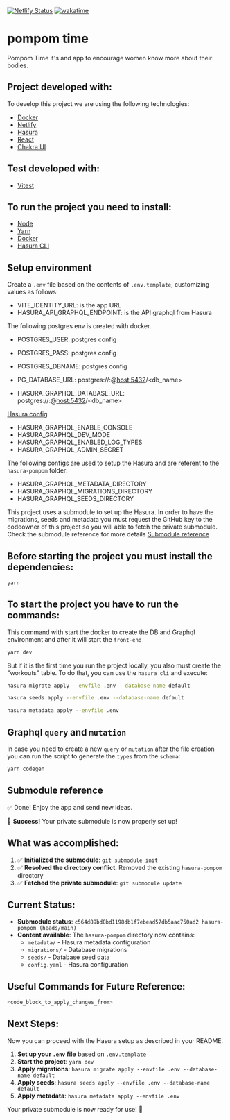 [![Netlify Status](https://api.netlify.com/api/v1/badges/5ac626a0-10f8-4841-aaca-914e8165f023/deploy-status)](https://app.netlify.com/sites/pompom-time/deploys)
[![wakatime](https://wakatime.com/badge/user/2aeba48e-4558-4f58-965a-fc1cd46ba978/project/1dcb0a23-e5be-4bd8-b37e-33c2a2e02ae2.svg)](https://wakatime.com/badge/user/2aeba48e-4558-4f58-965a-fc1cd46ba978/project/1dcb0a23-e5be-4bd8-b37e-33c2a2e02ae2)

# pompom time

Pompom Time it's and app to encourage women know more about their bodies.

## Project developed with:

To develop this project we are using the following technologies:

- [Docker](https://www.docker.com/)
- [Netlify](https://netlify.com/)
- [Hasura](https://hasura.io/)
- [React](https://reactjs.org/)
- [Chakra UI](https://chakra-ui.com/)

## Test developed with:

- [Vitest](https://vitest.dev/)

## To run the project you need to install:

- [Node](https://nodejs.org/en/download/)
- [Yarn](https://yarnpkg.com/lang/en/docs/install/)
- [Docker](https://www.docker.com/)
- [Hasura CLI](https://hasura.io/docs/latest/hasura-cli/install-hasura-cli/)

## Setup environment

Create a `.env` file based on the contents of `.env.template`, customizing values as follows:

- VITE_IDENTITY_URL: is the app URL
- HASURA_API_GRAPHQL_ENDPOINT: is the API graphql from Hasura

The following postgres env is created with docker.

- POSTGRES_USER: postgres config
- POSTGRES_PASS: postgres config
- POSTGRES_DBNAME: postgres config

- PG_DATABASE_URL: postgres://<user>:<pass>@<host:5432>/<db_name>
- HASURA_GRAPHQL_DATABASE_URL: postgres://<user>:<pass>@<host:5432>/<db_name>

[Hasura config](https://hasura.io/docs/latest/deployment/graphql-engine-flags/reference/)

- HASURA_GRAPHQL_ENABLE_CONSOLE
- HASURA_GRAPHQL_DEV_MODE
- HASURA_GRAPHQL_ENABLED_LOG_TYPES
- HASURA_GRAPHQL_ADMIN_SECRET

The following configs are used to setup the Hasura and are referent to the `hasura-pompom` folder:

- HASURA_GRAPHQL_METADATA_DIRECTORY
- HASURA_GRAPHQL_MIGRATIONS_DIRECTORY
- HASURA_GRAPHQL_SEEDS_DIRECTORY

This project uses a submodule to set up the Hasura. In order to have the migrations, seeds and metadata you must request the GitHub key to the codeowner of this project so you will able to fetch the private submodule. Check the submodule reference for more details [Submodule reference](#submodule-reference)

## Before starting the project you must install the dependencies:

```bash
yarn
```

## To start the project you have to run the commands:

This command with start the docker to create the DB and Graphql environment and after it will start the `front-end`

```bash
yarn dev
```

But if it is the first time you run the project locally, you also must create the "workouts" table. To do that, you can use the `hasura cli` and execute:

```bash
hasura migrate apply --envfile .env --database-name default
```

```bash
hasura seeds apply --envfile .env --database-name default
```

```bash
hasura metadata apply --envfile .env
```

## Graphql `query` and `mutation`

In case you need to create a new `query` or `mutation` after the file creation you can run the script to generate the `types` from the `schema`:

```bash
yarn codegen
```

## Submodule reference

✅ Done! Enjoy the app and send new ideas.

🎉 **Success!** Your private submodule is now properly set up!

## What was accomplished:

1. ✅ **Initialized the submodule**: `git submodule init`
2. ✅ **Resolved the directory conflict**: Removed the existing `hasura-pompom` directory
3. ✅ **Fetched the private submodule**: `git submodule update`

## Current Status:

- **Submodule status**: `c564d89bd8bd1198db1f7ebead57db5aac750ad2 hasura-pompom (heads/main)`
- **Content available**: The `hasura-pompom` directory now contains:
  - `metadata/` - Hasura metadata configuration
  - `migrations/` - Database migrations
  - `seeds/` - Database seed data
  - `config.yaml` - Hasura configuration

## Useful Commands for Future Reference:

```bash
<code_block_to_apply_changes_from>
```

## Next Steps:

Now you can proceed with the Hasura setup as described in your README:

1. **Set up your `.env` file** based on `.env.template`
2. **Start the project**: `yarn dev`
3. **Apply migrations**: `hasura migrate apply --envfile .env --database-name default`
4. **Apply seeds**: `hasura seeds apply --envfile .env --database-name default`
5. **Apply metadata**: `hasura metadata apply --envfile .env`

Your private submodule is now ready for use! 🚀
